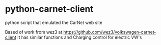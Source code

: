 # python-carnet-client
python script that emulated the CarNet web site

Based of work from wez3 at https://github.com/wez3/volkswagen-carnet-client
It has similar functions and Charging control for electric VW's

